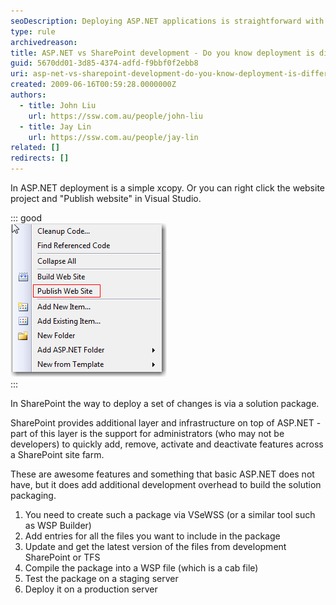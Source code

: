 ```yaml
---
seoDescription: Deploying ASP.NET applications is straightforward with Xcopy or Visual Studio's "Publish website" feature. In contrast, SharePoint deployments require creating a solution package using tools like VSeWSS, updating and compiling files, testing on a staging server, and deploying to production.
type: rule
archivedreason:
title: ASP.NET vs SharePoint development - Do you know deployment is different?
guid: 5670dd01-3d85-4374-adfd-f9bbf0f2ebb8
uri: asp-net-vs-sharepoint-development-do-you-know-deployment-is-different
created: 2009-06-16T00:59:28.0000000Z
authors:
  - title: John Liu
    url: https://ssw.com.au/people/john-liu
  - title: Jay Lin
    url: https://ssw.com.au/people/jay-lin
related: []
redirects: []
---
```


In ASP.NET deployment is a simple xcopy. Or you can right click the website project and "Publish website" in Visual Studio.

::: good  
![Figure: Publish website in Visual Studio](PublishWebSite.png)  
:::

<!--endintro-->

In SharePoint the way to deploy a set of changes is via a solution package.

SharePoint provides additional layer and infrastructure on top of ASP.NET - part of this layer is the support for administrators (who may not be developers) to quickly add, remove, activate and deactivate features across a SharePoint site farm.

These are awesome features and something that basic ASP.NET does not have, but it does add additional development overhead to build the solution packaging.

1. You need to create such a package via VSeWSS (or a similar tool such as WSP Builder)
2. Add entries for all the files you want to include in the package
3. Update and get the latest version of the files from development SharePoint or TFS
4. Compile the package into a WSP file (which is a cab file)
5. Test the package on a staging server
6. Deploy it on a production server
